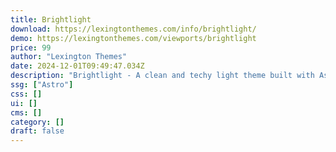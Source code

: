 ```yaml
---
title: Brightlight
download: https://lexingtonthemes.com/info/brightlight/
demo: https://lexingtonthemes.com/viewports/brightlight
price: 99
author: "Lexington Themes"
date: 2024-12-01T09:49:47.034Z
description: "Brightlight - A clean and techy light theme built with Astrojs and Talwind CSS for your next project"
ssg: ["Astro"]
css: []
ui: []
cms: []
category: []
draft: false
---
```

